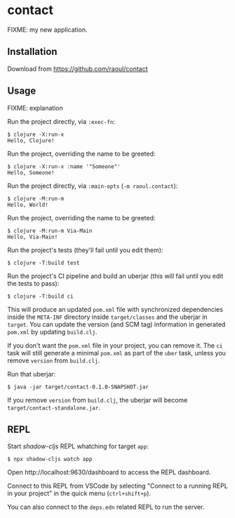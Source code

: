 # contact

FIXME: my new application.

## Installation

Download from https://github.com/raoul/contact

## Usage

FIXME: explanation

Run the project directly, via `:exec-fn`:

    $ clojure -X:run-x
    Hello, Clojure!

Run the project, overriding the name to be greeted:

    $ clojure -X:run-x :name '"Someone"'
    Hello, Someone!

Run the project directly, via `:main-opts` (`-m raoul.contact`):

    $ clojure -M:run-m
    Hello, World!

Run the project, overriding the name to be greeted:

    $ clojure -M:run-m Via-Main
    Hello, Via-Main!

Run the project's tests (they'll fail until you edit them):

    $ clojure -T:build test

Run the project's CI pipeline and build an uberjar (this will fail until you edit the tests to pass):

    $ clojure -T:build ci

This will produce an updated `pom.xml` file with synchronized dependencies inside the `META-INF`
directory inside `target/classes` and the uberjar in `target`. You can update the version (and SCM tag)
information in generated `pom.xml` by updating `build.clj`.

If you don't want the `pom.xml` file in your project, you can remove it. The `ci` task will
still generate a minimal `pom.xml` as part of the `uber` task, unless you remove `version`
from `build.clj`.

Run that uberjar:

    $ java -jar target/contact-0.1.0-SNAPSHOT.jar

If you remove `version` from `build.clj`, the uberjar will become `target/contact-standalone.jar`.

## REPL

Start *shadow-cljs* REPL whatching for target `app`:

    $ npx shadow-cljs watch app

Open http://localhost:9630/dashboard to access the REPL dashboard.

Connect to this REPL from VSCode by selecting "Connect to a running REPL in your project" in the quick menu (`ctrl+shift+p`).

You can also connect to the `deps.edn` related REPL to run the server.
